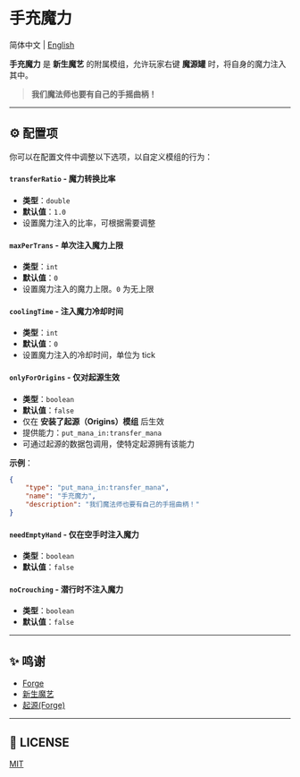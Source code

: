 # 手充魔力

简体中文 | [English](https://github.com/ChiyukiRuon/put_mana_in/blob/main/README_EN.md)

**手充魔力** 是 **新生魔艺** 的附属模组，允许玩家右键 **魔源罐** 时，将自身的魔力注入其中。

> **我们魔法师也要有自己的手摇曲柄！**

---

## ⚙ 配置项

你可以在配置文件中调整以下选项，以自定义模组的行为：

#### `transferRatio` - **魔力转换比率**
- **类型**：`double`
- **默认值**：`1.0`
- 设置魔力注入的比率，可根据需要调整

#### `maxPerTrans` - **单次注入魔力上限**
- **类型**：`int`
- **默认值**：`0`
- 设置魔力注入的魔力上限。`0` 为无上限

#### `coolingTime` - **注入魔力冷却时间**
- **类型**：`int`
- **默认值**：`0`
- 设置魔力注入的冷却时间，单位为 tick

#### `onlyForOrigins` - **仅对起源生效**
- **类型**：`boolean`
- **默认值**：`false`
- 仅在 **安装了起源（Origins）模组** 后生效
- 提供能力：`put_mana_in:transfer_mana`
- 可通过起源的数据包调用，使特定起源拥有该能力

**示例**：
```json
{
    "type": "put_mana_in:transfer_mana",
    "name": "手充魔力",
    "description": "我们魔法师也要有自己的手摇曲柄！"
}
```

#### `needEmptyHand` - **仅在空手时注入魔力**
- **类型**：`boolean`
- **默认值**：`false`

#### `noCrouching` - **潜行时不注入魔力**
- **类型**：`boolean`
- **默认值**：`false`

---

## ✨ **鸣谢**

- [Forge](https://docs.minecraftforge.net/)
- [新生魔艺](https://github.com/baileyholl/Ars-Nouveau)
- [起源(Forge)](https://github.com/EdwinMindcraft/origins-forge)

--- 

## 📜 **LICENSE**

[MIT](https://github.com/ChiyukiRuon/put_mana_in/blob/main/LICENSE)